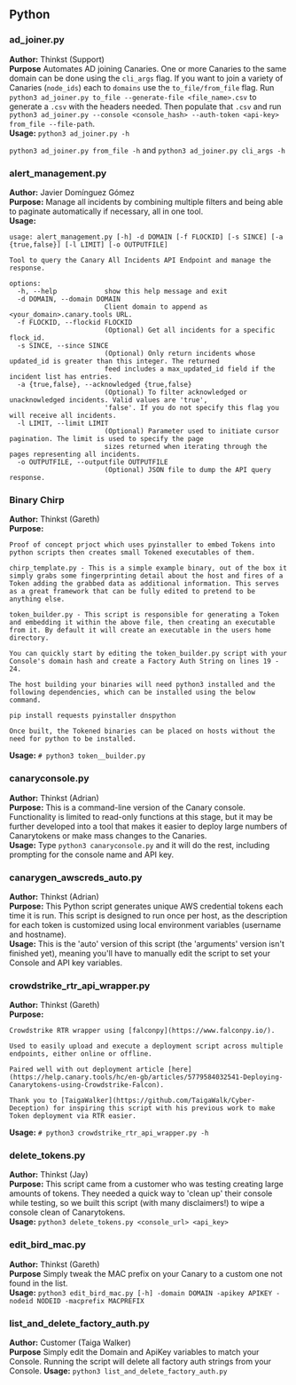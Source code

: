 ## Python

### ad_joiner.py
**Author:** Thinkst (Support)  
**Purpose** Automates AD joining Canaries. One or more Canaries to the same domain can be done using the `cli_args` flag. If you want to join a variety of Canaries (`node_ids`) each to `domains` use the `to_file/from_file` flag. Run `python3 ad_joiner.py to_file --generate-file <file_name>.csv` to generate a `.csv` with the headers needed. Then populate that `.csv` and run `python3 ad_joiner.py --console <console_hash> --auth-token <api-key> from_file --file-path`.  
**Usage:** 
`python3 ad_joiner.py -h`

`python3 ad_joiner.py from_file -h` and `python3 ad_joiner.py cli_args -h`

### alert_management.py
**Author:** Javier Domínguez Gómez  
**Purpose:** Manage all incidents by combining multiple filters and being able to paginate automatically if necessary, all in one tool.  
**Usage:**
```commandline
usage: alert_management.py [-h] -d DOMAIN [-f FLOCKID] [-s SINCE] [-a {true,false}] [-l LIMIT] [-o OUTPUTFILE]

Tool to query the Canary All Incidents API Endpoint and manage the response.

options:
  -h, --help            show this help message and exit
  -d DOMAIN, --domain DOMAIN
                        Client domain to append as <your_domain>.canary.tools URL.
  -f FLOCKID, --flockid FLOCKID
                        (Optional) Get all incidents for a specific flock_id.
  -s SINCE, --since SINCE
                        (Optional) Only return incidents whose updated_id is greater than this integer. The returned 
                        feed includes a max_updated_id field if the incident list has entries.
  -a {true,false}, --acknowledged {true,false}
                        (Optional) To filter acknowledged or unacknowledged incidents. Valid values are 'true', 
                        'false'. If you do not specify this flag you will receive all incidents.
  -l LIMIT, --limit LIMIT
                        (Optional) Parameter used to initiate cursor pagination. The limit is used to specify the page 
                        sizes returned when iterating through the pages representing all incidents.
  -o OUTPUTFILE, --outputfile OUTPUTFILE
                        (Optional) JSON file to dump the API query response.
```

### Binary Chirp
**Author:** Thinkst (Gareth)  
**Purpose:**
```
Proof of concept prjoct which uses pyinstaller to embed Tokens into python scripts then creates small Tokened executables of them.

chirp_template.py - This is a simple example binary, out of the box it simply grabs some fingerprinting detail about the host and fires of a Token adding the grabbed data as additional information. This serves as a great framework that can be fully edited to pretend to be anything else.
 
token_builder.py - This script is responsible for generating a Token and embedding it within the above file, then creating an executable from it. By default it will create an executable in the users home directory.
 
You can quickly start by editing the token_builder.py script with your Console's domain hash and create a Factory Auth String on lines 19 - 24.
 
The host building your binaries will need python3 installed and the following dependencies, which can be installed using the below command.
 
pip install requests pyinstaller dnspython
 
Once built, the Tokened binaries can be placed on hosts without the need for python to be installed.
```
**Usage:** `# python3 token__builder.py`

### canaryconsole.py
**Author:** Thinkst (Adrian)  
**Purpose:** This is a command-line version of the Canary console. Functionality is limited to read-only functions at this stage, but it may be further developed into a tool that makes it easier to deploy large numbers of Canarytokens or make mass changes to the Canaries.  
**Usage:** Type ```python3 canaryconsole.py``` and it will do the rest, including prompting for the console name and API key.

### canarygen_awscreds_auto.py
**Author:** Thinkst (Adrian)  
**Purpose:** This Python script generates unique AWS credential tokens each time it is run. This script is designed to run once per host, as the description for each token is customized using local environment variables (username and hostname).  
**Usage:** This is the 'auto' version of this script (the 'arguments' version isn't finished yet), meaning you'll have to manually edit the script to set your Console and API key variables.

### crowdstrike_rtr_api_wrapper.py
**Author:** Thinkst (Gareth)  
**Purpose:**
```
Crowdstrike RTR wrapper using [falconpy](https://www.falconpy.io/).

Used to easily upload and execute a deployment script across multiple endpoints, either online or offline. 

Paired well with out deployment article [here](https://help.canary.tools/hc/en-gb/articles/5779584032541-Deploying-Canarytokens-using-Crowdstrike-Falcon).

Thank you to [TaigaWalker](https://github.com/TaigaWalk/Cyber-Deception) for inspiring this script with his previous work to make Token deployment via RTR easier.
```
**Usage:** `# python3 crowdstrike_rtr_api_wrapper.py -h`

### delete_tokens.py
**Author:** Thinkst (Jay)  
**Purpose:** This script came from a customer who was testing creating large amounts of tokens. They needed a quick way to 'clean up' their console while testing, so we built this script (with many disclaimers!) to wipe a console clean of Canarytokens.  
**Usage:** `python3 delete_tokens.py <console_url> <api_key>`

### edit_bird_mac.py
**Author:** Thinkst (Gareth)  
**Purpose** Simply tweak the MAC prefix on your Canary to a custom one not found in the list.  
**Usage:** `python3 edit_bird_mac.py [-h] -domain DOMAIN -apikey APIKEY -nodeid NODEID -macprefix MACPREFIX`

### list_and_delete_factory_auth.py
**Author:** Customer (Taiga Walker)  
**Purpose** Simply edit the Domain and ApiKey variables to match your Console. Running the script will delete all factory auth strings from your Console.
**Usage:** `python3 list_and_delete_factory_auth.py`